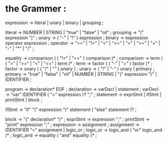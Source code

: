 # the Grammer :
expression    → literal
               | unary
               | binary
               | grouping ;

literal       → NUMBER | STRING | "true" | "false" | "nil" ;
grouping      → "(" expression ")" ;
unary         → ( "-" | "!" ) expression ;
binary        → expression operator expression ;
operator      → "==" | "!=" | "<" | "<="
               | ">" | ">="
               | "+"  | "-"  | "*" | "/" ;

equality       → comparison ( ( "!=" | "==" ) comparison )* ;
comparison     → term ( ( ">" | ">=" | "<" | "<=" ) term )* ;
term           → factor ( ( "-" | "+" ) factor )* ;
factor         → unary ( ( "/" | "*" ) unary )* ;
unary          → ( "!" | "-" ) unary
               | primary ;
primary        → "true" | "false" | "nil"
               | NUMBER | STRING
               | "(" expression ")"
               | IDENTIFIER ;

program        → declaration* EOF ;
declaration    → varDecl
               | statement ;
varDecl        → "var" IDENTIFIER ( "=" expression )? ";" ;
statement      → exprStmt
               | ifStmt
               | printStmt
               | block ;

ifStmt         → "if" "(" expression ")" statement
               ( "else" statement )? ;

block          → "{" declaration* "}" ;
exprStmt       → expression ";" ;
printStmt      → "print" expression ";" ;
expression     → assignment ;
assignment     → IDENTIFIER "=" assignment
               | logic_or ;
logic_or       → logic_and ( "or" logic_and )* ;
logic_and      → equality ( "and" equality )* ;
